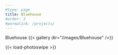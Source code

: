```yaml
---
#type: page
title: Bluehouse
#order: 3
#permalink: /projects/
---
```

Bluehouse
{{< gallery dir="/images/Bluehouse" />}}

{{< load-photoswipe >}}
